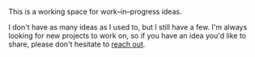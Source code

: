 This is a working space for work–in–progress ideas.

I don't have as many ideas as I used to, but I still have a few. I'm always looking for new projects to work on, so if you have an idea you'd like to share, please don't hesitate to [reach out](/contact).
